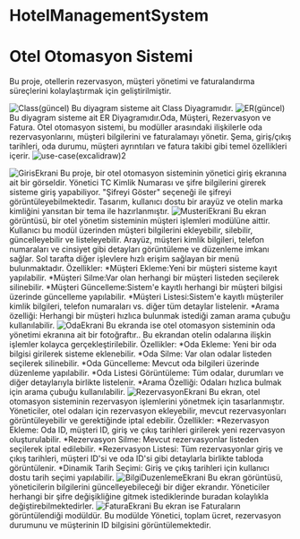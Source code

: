 # HotelManagementSystem
# Otel Otomasyon Sistemi
Bu proje, otellerin rezervasyon, müşteri yönetimi ve faturalandırma süreçlerini kolaylaştırmak için geliştirilmiştir.

![Class(güncel)](https://github.com/user-attachments/assets/cd8502de-86a5-4bc7-bba8-ab25834a32a7)
Bu diyagram sisteme ait Class Diyagramıdır. 
![ER(güncel)](https://github.com/user-attachments/assets/4bf868a0-7a56-4564-8ad6-ba038470336b)
Bu diyagram sisteme ait ER Diyagramıdır.Oda, Müşteri, Rezervasyon ve Fatura. Otel otomasyon sistemi, bu modüller arasındaki ilişkilerle oda rezervasyonlarını, müşteri bilgilerini ve faturalamayı yönetir. Şema, giriş/çıkış tarihleri, oda durumu, müşteri ayrıntıları ve fatura takibi gibi temel özellikleri içerir.
![use-case(excalidraw)2](https://github.com/user-attachments/assets/7a9c6c4e-b762-4710-9160-cdbef611e562)




![GirisEkrani](https://github.com/user-attachments/assets/a64de6db-9cfd-4eeb-b45e-57163455712f)
Bu proje, bir otel otomasyon sisteminin yönetici giriş ekranına ait bir görseldir. Yönetici TC Kimlik Numarası ve şifre bilgilerini girerek sisteme giriş yapabiliyor. "Şifreyi Göster" seçeneği ile şifreyi görüntüleyebilmektedir. Tasarım, kullanıcı dostu bir arayüz ve otelin marka kimliğini yansıtan bir tema ile hazırlanmıştır.
![MusteriEkrani](https://github.com/user-attachments/assets/186bd3bf-4ee1-4677-b6b0-1226004be2e7)
Bu ekran görüntüsü, bir otel yönetim sisteminin müşteri işlemleri modülüne aittir. Kullanıcı bu modül üzerinden müşteri bilgilerini ekleyebilir, silebilir, güncelleyebilir ve listeleyebilir. Arayüz, müşteri kimlik bilgileri, telefon numaraları ve cinsiyet gibi detayları görüntüleme ve düzenleme imkanı sağlar. Sol tarafta diğer işlevlere hızlı erişim sağlayan bir menü bulunmaktadır.
Özellikler:
*Müşteri Ekleme:Yeni bir müşteri sisteme kayıt yapılabilir.
*Müşteri Silme:Var olan herhangi bir müşteri listeden seçilerek silinebilir.
*Müşteri Güncelleme:Sistem'e kayıtlı herhangi bir müşteri bilgisi üzerinde güncelleme yapılabilir.
*Müşteri Listesi:Sistem'e kayıtlı müşteriler kimlik bilgileri, telefon numaraları vs. diğer tüm detaylar listelenir.
*Arama özelliği: Herhangi bir müşteri hızlıca bulunmak istediği zaman arama çubuğu kullanılabilir.
![OdaEkrani](https://github.com/user-attachments/assets/a9fe477b-3214-4aa1-b6f3-f36cee7e9811)
Bu ekranda ise otel otomasyon sisteminin oda yönetimi ekranına ait bir fotoğraftır.. Bu ekrandan otelin odalarına ilişkin işlemler kolayca gerçekleştirilebilir.
Özellikler:
*Oda Ekleme: Yeni bir oda bilgisi girilerek sisteme eklenebilir.
*Oda Silme: Var olan odalar listeden seçilerek silinebilir.
*Oda Güncelleme: Mevcut oda bilgileri üzerinde düzenleme yapılabilir.
*Oda Listesi Görüntüleme: Tüm odalar, durumları ve diğer detaylarıyla birlikte listelenir.
*Arama Özelliği: Odaları hızlıca bulmak için arama çubuğu kullanılabilir.
![RezervasyonEkrani](https://github.com/user-attachments/assets/335ced04-40d6-4b56-8f25-be82a587e350)
Bu ekran, otel otomasyon sisteminin rezervasyon işlemlerini yönetmek için tasarlanmıştır. Yöneticiler, otel odaları için rezervasyon ekleyebilir, mevcut rezervasyonları görüntüleyebilir ve gerektiğinde iptal edebilir.
Özellikler:
*Rezervasyon Ekleme: Oda ID, müşteri ID, giriş ve çıkış tarihleri girilerek yeni rezervasyon oluşturulabilir.
*Rezervasyon Silme: Mevcut rezervasyonlar listeden seçilerek iptal edilebilir.
*Rezervasyon Listesi: Tüm rezervasyonlar giriş ve çıkış tarihleri, müşteri ID'si ve oda ID'si gibi detaylarla birlikte tabloda görüntülenir.
*Dinamik Tarih Seçimi: Giriş ve çıkış tarihleri için kullanıcı dostu tarih seçimi yapılabilir.
![BilgiDuzenlemeEkrani](https://github.com/user-attachments/assets/df2df199-c246-4e96-8143-f6ba919c4449)
Bu ekran görüntüsü, yöneticilerin bilgilerini güncelleyebileceği bir diğer ekrandır. Yöneticiler herhangi bir şifre değişikliğine gitmek istediklerinde buradan kolaylıkla değiştirebilmektedirler.
![FaturaEkrani](https://github.com/user-attachments/assets/f4b43e7d-c631-42d7-875b-c36fe3f75486)
Bu ekran ise Faturaların görüntülendiği modüldür. Bu modülde Yönetici, toplam ücret, rezervasyon durumunu ve müşterinin ID bilgisini görüntülemektedir.
